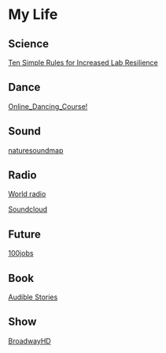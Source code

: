 # My Life

Science
-

[Ten Simple Rules for Increased Lab Resilience](https://ecoevorxiv.org/a6jyk)

Dance
-

[Online_Dancing_Course!](https://app.steezy.co/dashboard)

Sound
-
[naturesoundmap](http://www.naturesoundmap.com/)


Radio
-

[World radio](http://radio.garden/)

[Soundcloud](https://soundcloud.com/discover)

Future
-
[100jobs](https://100jobsofthefuture.com/)

Book
-
[Audible Stories](https://stories.audible.com/discovery)


Show
-

[BroadwayHD](https://www.broadwayhd.com/)



